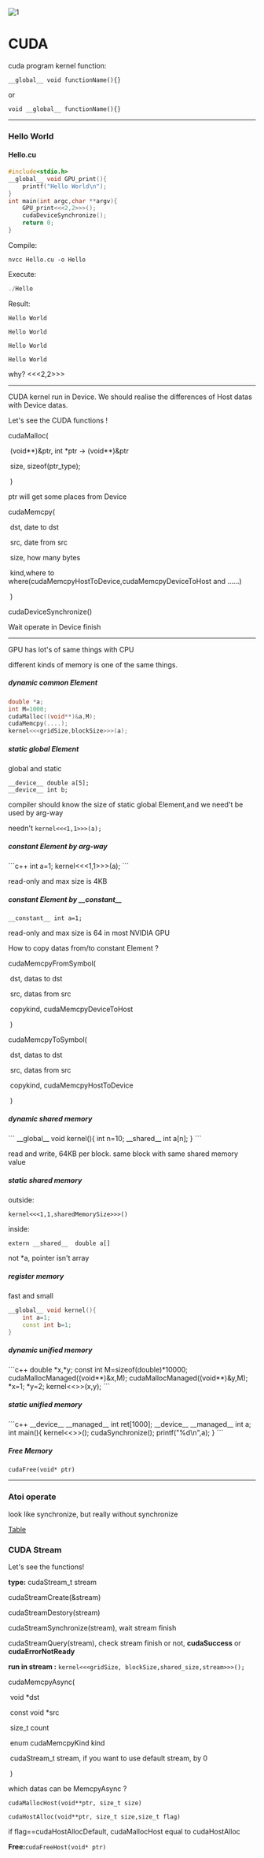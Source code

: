 ![1](photo/Store_Sign.png)

# CUDA

cuda program kernel function:

```__global__ void functionName(){}```

or

```void __global__ functionName(){}```

***

<h3>Hello World</h3>
<h4>Hello.cu</h4>

```c++
#include<stdio.h>
__global__ void GPU_print(){
    printf("Hello World\n");
}
int main(int argc,char **argv){
    GPU_print<<<2,2>>>();
    cudaDeviceSynchronize();
    return 0;
}
```

Compile:

```nvcc
nvcc Hello.cu -o Hello
```

Execute:

```c
./Hello
```

Result:

`Hello World`

`Hello World`

`Hello World`

`Hello World`

why?  <<<2,2>>>

***

CUDA kernel run in Device. We should realise the differences of Host datas with Device datas.

Let's see the CUDA functions !

cudaMalloc(

​						(void\*\*)&ptr,  int \*ptr -> (void\*\*)&ptr 

​						size, sizeof(ptr_type);

​					)

ptr will get some places from Device

cudaMemcpy(

​					dst, date to dst

​					src, date from src

​					size, how many bytes

​					kind,where to where(cudaMemcpyHostToDevice,cudaMemcpyDeviceToHost and ......)

​					)

cudaDeviceSynchronize()

Wait operate in Device finish

***

GPU has lot's of same things with CPU

different kinds of memory is one of the same things.

<h5>dynamic common Element</h5>

```c++
double *a;
int M=1000;
cudaMalloc((void**)&a,M);
cudaMemcpy(....);
kernel<<<gridSize,blockSize>>>(a);
```

<h5>static global Element</h5>
global and static

```
__device__ double a[5];
__device__ int b;
```

compiler should know the size of static global Element,and we need't be used by arg-way

needn't `kernel<<<1,1>>>(a);`

<h5>constant Element by arg-way</h5>
```c++
int a=1;
kernel<<<1,1>>>(a);
```

read-only and max size is 4KB

<h5>constant Element by __constant__</h5>

```
__constant__ int a=1;
```

read-only and max size is 64 in most NVIDIA GPU

How to copy datas from/to constant Element ?

cudaMemcpyFromSymbol(

​												dst, datas to dst

​												src, datas from src

​												copykind, cudaMemcpyDeviceToHost

​												)

cudaMemcpyToSymbol(

​											dst, datas to dst

​											src, datas from src

​											copykind, cudaMemcpyHostToDevice

​											)

<h5>dynamic shared memory</h5>
```
__global__ void kernel(){
	int n=10;
	__shared__ int a[n];
}
```

read and write, 64KB per block. same block with same shared memory value

<h5>static shared memory</h5>
outside:

`kernel<<<1,1,sharedMemorySize>>>()`

inside:

`extern __shared__  double a[]`

not *a, pointer isn't array

<h5>register memory</h5>
fast and small

```c++
__global__ void kernel(){
    int a=1;
    const int b=1;
}
```

<h5>dynamic unified memory</h5>
```c++
double *x,*y;
const int M=sizeof(double)*10000;
cudaMallocManaged((void**)&x,M);
cudaMallocManaged((void**)&y,M);
*x=1;
*y=2;
kernel<<<gridSize,blockSize>>>(x,y);
```
<h5>static unified memory</h5>
```c++
__device__ __managed__ int ret[1000];
__device__ __managed__ int a;
int main(){
    kernel<<<gridSize,blockSize>>>();
    cudaSynchronize();
    printf("%d\n",a);
}
```

<h5>Free Memory</h5>

`cudaFree(void* ptr)`

***

<h3>Atoi operate</h3>
look like synchronize, but really without synchronize

[Table](原子函数表.md)

<h3>CUDA Stream</h3>
Let's see the functions!

**type:** cudaStream_t  stream

cudaStreamCreate(&stream)

cudaStreamDestory(stream)

cudaStreamSynchronize(stream), wait stream finish

cudaStreamQuery(stream), check stream finish or not, **cudaSuccess** or **cudaErrorNotReady**

**run in stream :** `kernel<<<gridSize, blockSize,shared_size,stream>>>();`

cudaMemcpyAsync(

​									void *dst

​									const void *src

​									size_t count

​									enum cudaMemcpyKind kind

​									cudaStream_t stream, if you want to use default stream, by 0

​									)

which datas can be MemcpyAsync ? 

`cudaMallocHost(void**ptr, size_t size)`

`cudaHostAlloc(void**ptr, size_t size,size_t flag)`

if flag==cudaHostAllocDefault, cudaMallocHost equal to cudaHostAlloc

**Free:**`cudaFreeHost(void* ptr)`
